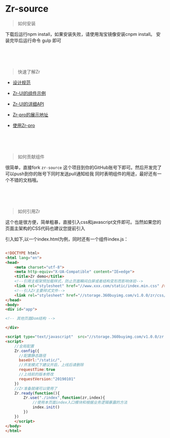 Zr-source
====

> 如何安装

下载后运行npm install，如果安装失败，请使用淘宝镜像安装cnpm install。 安装完毕后运行命令 gulp 即可

<br/>
<br/>
<br/>

> 快速了解Zr

+ [设计规范](http://gtp-zr.jd.com/docs?languageCode=CN&columnUid=54abb41d5af74c34b1878cd8646a3552&directoryUid=)

+ [Zr-UI的组件示例](http://gtp-zr.jd.com/docs?languageCode=CN&columnUid=41c513f9dd334a1ebb0fbbd76d71e973&directoryUid=)

+ [Zr-UI的详细API](/docs/index.md)

+ [Zr-pro的展示地址](http://gtp-zr.jd.com/static/tmpl/dashboard/workboard.html)

+ [使用Zr-pro](//github.com/guguaihaha/zr-pro-flex)

<br/>
<br/>
<br/>

> 如何贡献组件

很简单，直接fork `zr-source` 这个项目到你的GitHub账号下即可。然后开发完了可以push到你的账号下同时发送pull通知给我
同时表明组件的用途，最好还有一个不错的文档哦。

<br/>
<br/>
<br/>

> 如何引用Zr

这个也是很方便，简单粗暴，直接引入css和javascript文件即可。当然如果您的页面主架构的CSS代码也建议您提前引入

引入如下,以一个index.html为例，同时还有一个组件index.js：

```html

<!DOCTYPE html>
<html lang="en">
<head>
    <meta charset="utf-8">
    <meta http-equiv="X-UA-Compatible" content="IE=edge">
    <title>Zr demo</title>
    <!--引用主框架预加载样式，防止页面瞬间白屏或者结构变形而影响体验-->
    <link rel="stylesheet" href="//www.xxx.com/static/index.min.css" />
    <!--引入Zr主要样式文件-->
    <link rel="stylesheet" href="//storage.360buyimg.com/v1.0.0/zr/css/cdn_zr.min.css" />
</head>
<body>
<div id="app">

<!-- 其他页面Dom结构 -->

</div>

<script type="text/javascript"  src="//storage.360buyimg.com/v1.0.0/zr.min.js"></script>
<script>
    //全局配置
    Zr.config({
      //配置静态路径
      baseUrl:"/static/",
      //开发模式下建议开启，上线后请删除
      requestTime:true
      //上线前的版本修改
      requestVersion:"20190101"
    })
    //Zr准备就绪可以使用了
    Zr.ready(function(){
        Zr.use("./index",function(zr,index){
            //使用本页面index入口模块和根据业务逻辑暴露的方法
            index.init()
        })
    })
    </script>
</body>
</html>

```


